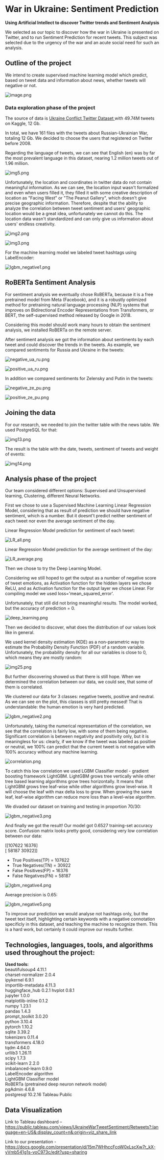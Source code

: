  # War in Ukraine: Sentiment Prediction

**Using Artificial Intellect to discover Twitter trends and Sentiment Analysis**

We selected as our topic to discover how the war in Ukraine is presented on Twitter, and to run Sentiment Prediction for recent tweets. This subject was selected due to the urgency of the war and an acute social need for such an analysis.

## Outline of the project

We intend to create supervised machine learning model which predict, based on tweet data and information about news, whether tweets will negative or not.

![image.png](/Preliminary_Data_Analysis/Twitter/Resources/Images/image.png) 


### Data exploration phase of the project

The source of data is [Ukraine Conflict Twitter Dataset ](https://www.kaggle.com/datasets/bwandowando/ukraine-russian-crisis-twitter-dataset-1-2-m-rows?select=0801_UkraineCombinedTweetsDeduped.csv.gzip) with 49.74M tweets on Kaggle, 12 Gb. 

In total, we have 161 files with the tweets about Russian-Ukrainian War, totaling 12 Gb. We decided to choose the users that registered on Twitter before 2008. 

Regarding the language of tweets, we can see that English (en) was by far the most prevalent language in this dataset, nearing 1.2 million tweets out of 1.96 million. 

![img5.png](/Preliminary_Data_Analysis/Twitter/Resources/Images/img5.png) 

Unfortunately, the location and coordinates in twitter data do not contain meaningful information. As we can see, the location input wasn't formalized and even when users filled it, they filled it with some creative description of location as "Facing West" or "The Peanut Gallery", which doesn't give precise geographic information. Therefore, despite that the ability to analyze the correlation between tweet sentiment and users' geographic location would be a great idea, unfortunately we cannot do this. The location data wasn't standardized and can only give us information about users' endless creativity.

![img2.png](/Preliminary_Data_Analysis/Twitter/Resources/Images/img2.png) 

![img3.png](/Preliminary_Data_Analysis/Twitter/Resources/Images/img3.png) 

For the machine learning model we labeled tweet hashtags using LabelEncoder:

![lgbm_negative1.png](/Preliminary_Data_Analysis/Twitter/Resources/Images/lgbm_negative1.png) 

## RoBERTa Sentiment Analysis

For sentiment analysis we eventually chose RoBERTa, because it is a free pretrained model from Meta (Facebook), and it is a robustly optimized method for pretraining natural language processing (NLP) systems that improves on Bidirectional Encoder Representations from Transformers, or BERT, the self-supervised method released by Google in 2018.

Considering this model should work many hours to obtain the sentiment analysis, we installed RoBERTa on the remote server.

After sentiment analysis we got the information about sentiments by each tweet and could discover the trends in the tweets.
As example, we compared sentiments for Russia and Ukraine in the tweets:

![negative_ua_ru.png](/Preliminary_Data_Analysis/Twitter/Resources/Images/negative_ua_ru.png)

![positive_ua_ru.png](/Preliminary_Data_Analysis/Twitter/Resources/Images/positive_ua_ru.png)

In addition we compared sentiments for Zelensky and Putin in the tweets:

![negative_ze_pu.png](/Preliminary_Data_Analysis/Twitter/Resources/Images/negative_ze_pu.png)

![positive_ze_pu.png](/Preliminary_Data_Analysis/Twitter/Resources/Images/positive_ze_pu.png)


## Joining the data

For our research, we needed to join the twitter table with the news table. We used PostgreSQL for that:

![img13.png](/Preliminary_Data_Analysis/Twitter/Resources/Images/img13.png)

The result is the table with the date, tweets, sentiment of tweets and weight of events:

![img14.png](/Preliminary_Data_Analysis/Twitter/Resources/Images/img14.png)

## Analysis phase of the project

Our team considered different options: Supervised and Unsupervised learning, Clustering, different Neural Networks.  

First we chose to use a Supervised Machine Learning Linear Regression Model, considering that as result of prediction we should have negative sentiment, which is a number. But it doesnt't predict neither sentiment of each tweet nor even the average sentiment of the day.

Linear Regression Model prediction for sentiment of each tweet:

![LR_all.png](/Preliminary_Data_Analysis/Twitter/Resources/Images/LR_all.png)

Linear Regression Model prediction for the average sentiment of the day:

![LR_average.png](/Preliminary_Data_Analysis/Twitter/Resources/Images/LR_average.png)

Then we chose to try the Deep Learning Model.

Considering we still hoped to get the output as a number of negative score of tweet emotions, as Activation function for the hidden layers we chose ReLU, and as Activation function for the output layer we chose Linear. For compiling model we used loss='mean_squared_error'.

Unfortunately, that still did not bring meaningful results. The model worked, but the accuracy of prediction = 0.

![deep_learning.png](/Preliminary_Data_Analysis/Twitter/Resources/Images/deep_learning.png) 

Then we decided to discover, what does the distribution of our values look like in general. 

We used kernel density estimation (KDE) as a non-parametric way to estimate the Probability Density Function (PDF) of a random variable. Unfortunately, the probability density for all our variables is close to 0, which means they are mostly random:

![img25.png](/Preliminary_Data_Analysis/Twitter/Resources/Images/img25.png) 

But further discovering showed us that there is still hope. When we determined the correlation between our data, we could see, that some of them is correlated. 

We clustered our data for 3 classes: negative tweets, positive and neutral. As we can see on the plot, this classes is still pretty messed! That is understandable: the human emotion is very hard predicted.

![lgbm_negative2.png](/Preliminary_Data_Analysis/Twitter/Resources/Images/lgbm_negative2.png) 

Unfortunately, taking the numerical representation of the correlation, we see that the correlation is fairly low, with some of them being negative. Significant correlation is between negativity and positivity only, but it is meaningless for us: clearly, if we know if the tweet was labeled as positive or neutral, we 100% can predict that the current tweet is not negative with 100% accuracy without any machine learning.

![correlation.png](/Preliminary_Data_Analysis/Twitter/Resources/Images/correlation.png) 

To catch this low correlation we used LGBM Classifier model - gradient boosting framework LightGBM. LightGBM grows tree vertically while other tree based learning algorithms grow trees horizontally. It means that LightGBM grows tree leaf-wise while other algorithms grow level-wise. It will choose the leaf with max delta loss to grow. When growing the same leaf, leaf-wise algorithm can reduce more loss than a level-wise algorithm.

We divaded our dataset on training and testing in proportion 70/30:

![lgbm_negative3.png](/Preliminary_Data_Analysis/Twitter/Resources/Images/lgbm_negative3.png) 

And finally we got the result! Our model got 0.6527 training-set accuracy score.
Confusion matrix looks pretty good, considering very low correlation between our data:

 [[107622  16376]  
 [ 58187  30922]]  

* True Positives(TP) =  107622
* True Negatives(TN) =  30922
* False Positives(FP) =  16376
* False Negatives(FN) =  58187

![lgbm_negative4.png](/Preliminary_Data_Analysis/Twitter/Resources/Images/lgbm_negative4.png) 

Average precision is 0.65:

![lgbm_negative5.png](/Preliminary_Data_Analysis/Twitter/Resources/Images/lgbm_negative5.png) 

To improve our prediction we would analyse not hashtags only, but the tweet text itself, highlighting certain keywords with a negative connotation specificly in this dataset, and teaching the machine to recognize them. This is a hard work, but certainly it could improve our results further. 
 
## Technologies, languages, tools, and algorithms used throughout the project:  

**Used tools:**  
beautifulsoup4            4.11.1  
charset-normalizer        2.0.4  
ipykernel                 6.9.1  
importlib-metadata        4.11.3   
huggingface_hub           0.2.1 
hvplot                    0.8.1  
jupyter                   1.0.0   
matplotlib-inline         0.1.2   
numpy                     1.23.1    
pandas                    1.4.3    
prompt_toolkit            3.0.20    
python                    3.10.4   
pytorch                   1.10.2  
sqlite                    3.39.2   
tokenizers                0.11.4  
transformers              4.18.0  
tqdm                      4.64.0   
urllib3                   1.26.11   
scipy                     1.7.3  
scikit-learn              2.2.0  
imbalanced-learn          0.9.0  
LabelEncoder algorithm  
LightGBM Classifier model  
RoBERTa (pretrained deep neuron network model)  
pgAdmin                   4.6.8    
postgresql              10.2.16 
Tableau Public 

## Data Visualization 
Link to Tableau dashboard – https://public.tableau.com/views/UkraineWarTweetSentiment/Retweets?:language=en-US&:display_count=n&:origin=viz_share_link

Link to our presentation - https://docs.google.com/presentation/d/15m7WHhccFcoW0xLscXw7r_kX-yVmb541g1s-voC973c/edit?usp=sharing
